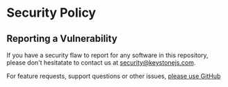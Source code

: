 # Security Policy

## Reporting a Vulnerability

If you have a security flaw to report for any software in this repository, please don't hesitatate to contact us at [security@keystonejs.com](mailto:security@keystonejs.com).

For feature requests, support questions or other issues, [please use GitHub](https://github.com/keystonejs/keystone/issues/new/choose)
